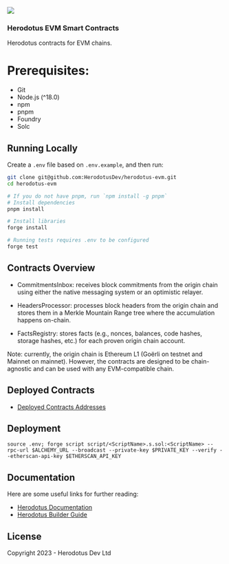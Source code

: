 ![](/banner.png)

### Herodotus EVM Smart Contracts

Herodotus contracts for EVM chains.

# Prerequisites:

- Git
- Node.js (^18.0)
- npm
- pnpm
- Foundry
- Solc

## Running Locally

Create a `.env` file based on `.env.example`, and then run:

```bash
git clone git@github.com:HerodotusDev/herodotus-evm.git
cd herodotus-evm

# If you do not have pnpm, run `npm install -g pnpm`
# Install dependencies
pnpm install

# Install libraries
forge install

# Running tests requires .env to be configured
forge test
```

## Contracts Overview

- CommitmentsInbox: receives block commitments from the origin chain using either the native messaging system or an optimistic relayer.

- HeadersProcessor: processes block headers from the origin chain and stores them in a Merkle Mountain Range tree where the accumulation happens on-chain.

- FactsRegistry: stores facts (e.g., nonces, balances, code hashes, storage hashes, etc.) for each proven origin chain account.

Note: currently, the origin chain is Ethereum L1 (Goërli on testnet and Mainnet on mainnet).
However, the contracts are designed to be chain-agnostic and can be used with any EVM-compatible chain.

## Deployed Contracts

- [Deployed Contracts Addresses](https://docs.herodotus.dev/herodotus-docs/deployed-contracts)

## Deployment

`source .env; forge script script/<ScriptName>.s.sol:<ScriptName> --rpc-url $ALCHEMY_URL --broadcast --private-key $PRIVATE_KEY --verify --etherscan-api-key $ETHERSCAN_API_KEY`

## Documentation

Here are some useful links for further reading:

- [Herodotus Documentation](https://docs.herodotus.dev)
- [Herodotus Builder Guide](https://herodotus.notion.site/herodotus/Herodotus-Hands-On-Builder-Guide-5298b607069f4bcfba9513aa75ee74d4)

## License

Copyright 2023 - Herodotus Dev Ltd
